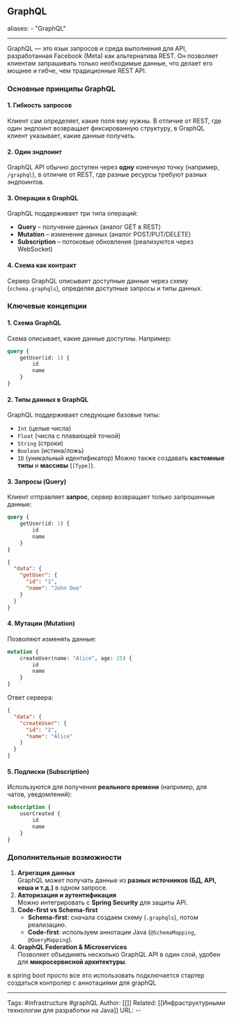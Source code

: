 ## GraphQL
aliases: 
	- "GraphQL"

---
GraphQL — это язык запросов и среда выполнения для API, разработанная Facebook (Meta) как альтернатива REST. Он позволяет клиентам запрашивать только необходимые данные, что делает его мощнее и гибче, чем традиционные REST API.

### **Основные принципы GraphQL**
#### 1. **Гибкость запросов**
Клиент сам определяет, какие поля ему нужны. В отличие от REST, где один эндпоинт возвращает фиксированную структуру, в GraphQL клиент указывает, какие данные получать.
#### 2. **Один эндпоинт**
GraphQL API обычно доступен через **одну** конечную точку (например, `/graphql`), в отличие от REST, где разные ресурсы требуют разных эндпоинтов.
#### 3. **Операции в GraphQL**
GraphQL поддерживает три типа операций:
- **Query** – получение данных (аналог GET в REST)
- **Mutation** – изменение данных (аналог POST/PUT/DELETE)
- **Subscription** – потоковые обновления (реализуются через WebSocket)
#### 4. **Схема как контракт**
Сервер GraphQL описывает доступные данные через схему (`schema.graphqls`), определяя доступные запросы и типы данных.

### **Ключевые концепции**

#### 1. **Схема GraphQL**

Схема описывает, какие данные доступны. Например:
```graphQL
query {
    getUser(id: 1) {
        id
        name
    }
}
```
#### 2. **Типы данных в GraphQL**
GraphQL поддерживает следующие базовые типы:
- `Int` (целые числа)
- `Float` (числа с плавающей точкой)
- `String` (строки)
- `Boolean` (истина/ложь)
- `ID` (уникальный идентификатор)
Можно также создавать **кастомные типы** и **массивы** (`[Type]`).
#### 3. **Запросы (Query)**
Клиент отправляет **запрос**, сервер возвращает только запрошенные данные:
```graphQL
query {
    getUser(id: 1) {
        id
        name
    }
}
```

```json
{
  "data": {
    "getUser": {
      "id": "1",
      "name": "John Doe"
    }
  }
}
```
#### 4. **Мутации (Mutation)**
Позволяют изменять данные:
```graphQL
mutation {
    createUser(name: "Alice", age: 25) {
        id
        name
    }
}
```

Ответ сервера:
```json
{
  "data": {
    "createUser": {
      "id": "2",
      "name": "Alice"
    }
  }
}
```

#### 5. **Подписки (Subscription)**
Используются для получения **реального времени** (например, для чатов, уведомлений):
```graphQL
subscription {
    userCreated {
        id
        name
    }
}
```

### **Дополнительные возможности**
1. **Агрегация данных**  
    GraphQL может получать данные из **разных источников (БД, API, кеша и т.д.)** в одном запросе.
2. **Авторизация и аутентификация**  
    Можно интегрировать с **Spring Security** для защиты API.
3. **Code-first vs Schema-first**
    - **Schema-first**: сначала создаем схему (`.graphqls`), потом реализацию.
    - **Code-first**: используем аннотации Java (`@SchemaMapping`, `@QueryMapping`).
4. **GraphQL Federation & Microservices**  
    Позволяет объединять несколько GraphQL API в один слой, удобен для **микросервисной архитектуры**.


в spring boot просто все это использовать подключается стартер создаться контролер с аннотациями для graphQL


---
Tags: #infrastructure #graphQL
Author: [[]]
Related: [[Инфраструктурными технологии для разработки на Java]]
URL: -- 